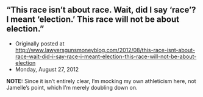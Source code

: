 ## “This race isn’t about race. Wait, did I say ‘race’? I meant ‘election.’ This race will not be about election.”

 * Originally posted at http://www.lawyersgunsmoneyblog.com/2012/08/this-race-isnt-about-race-wait-did-i-say-race-i-meant-election-this-race-will-not-be-about-election
 * Monday, August 27, 2012

**NOTE:** Since it isn’t entirely clear, I’m mocking my own athleticism here, not Jamelle’s point, which I’m merely doubling down on.
